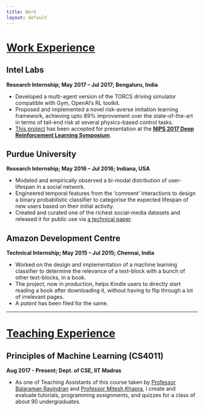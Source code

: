 ```yaml
---
title: Work
layout: default
---
```


# [Work Experience](#workExperience)

## Intel Labs
**Research Internship; May 2017 – Jul 2017; Bengaluru, India**

- Developed a multi-agent version of the TORCS driving simulator compatible with Gym, OpenAI’s RL toolkit.
- Proposed and implemented a novel risk-averse imitation learning framework, achieving upto 89% improvement over the state-of-the-art in terms of tail-end risk at several physics-based control tasks.
-  [This project](https://arxiv.org/abs/1707.06658) has been accepted for presentation at the [**NIPS 2017 Deep Reinforcement Learning Symposium**](https://sites.google.com/view/deeprl-symposium-nips2017).

## Purdue University
**Research Internship; May 2016 – Jul 2016; Indiana, USA**

- Modeled and empirically observed a bi-modal distribution of user-lifespan in a social network.
- Engineered temporal features from the ‘comment’ interactions to design a binary probabilistic classifier to categorise the expected lifespan of new users based on their initial activity.
- Created and curated one of the richest social-media datasets and released it for public use via [a technical paper](https://arxiv.org/abs/1703.03401).

## Amazon Development Centre
**Technical Internship; May 2015 – Jul 2015; Chennai, India**

- Worked on the design and implementation of a machine learning classifier to determine the relevance of a text-block with a bunch of other text-blocks, in a book.
- The project, now in production, helps Kindle users to directly start reading a book after downloading it, without having to flip through a lot of irrelevant pages.
-  A *patent* has been filed for the same.

***

# [Teaching Experience](#teachingExperience)
## Principles of Machine Learning (CS4011)
**Aug 2017 - Present; Dept. of CSE, IIT Madras** 

- As one of Teaching Assistants of this course taken by [Professor Balaraman Ravindran](www.cse.iitm.ac.in/~ravi) and [Professor Mitesh Khapra](https://www.cse.iitm.ac.in/~miteshk), I create and evaluate tutorials, programming assignments, and quizzes for a class of about 90 undergraduates.